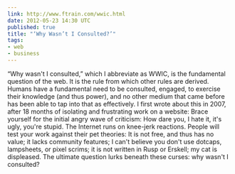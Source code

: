 ```yaml
---
link: http://www.ftrain.com/wwic.html
date: 2012-05-23 14:30 UTC
published: true
title: "‘Why Wasn’t I Consulted?’"
tags:
- web
- business
---
```


“Why wasn't I consulted,” which I abbreviate as WWIC, is the fundamental question of the web. It is the rule from which other rules are derived. Humans have a fundamental need to be consulted, engaged, to exercise their knowledge (and thus power), and no other medium that came before has been able to tap into that as effectively.  I first wrote about this in 2007, after 18 months of isolating and frustrating work on a website:  Brace yourself for the initial angry wave of criticism: How dare you, I hate it, it's ugly, you're stupid. The Internet runs on knee-jerk reactions. People will test your work against their pet theories: It is not free, and thus has no value; it lacks community features; I can't believe you don't use dotcaps, lampsheets, or pixel scrims; it is not written in Rusp or Erskell; my cat is displeased. The ultimate question lurks beneath these curses: why wasn't I consulted?
